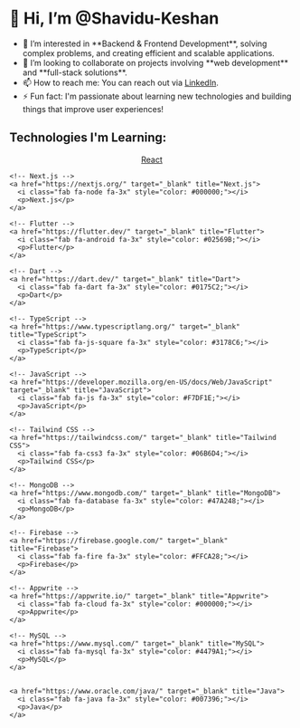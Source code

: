 <!DOCTYPE html>
<html lang="en">
<head>
  <meta charset="UTF-8">
  <meta name="viewport" content="width=device-width, initial-scale=1.0">
  <title>Technologies I'm Learning</title>
  <link href="https://cdnjs.cloudflare.com/ajax/libs/font-awesome/5.15.4/css/all.min.css" rel="stylesheet">
  <style>
    .fab {
      transition: transform 0.3s ease, color 0.3s ease;
    }
    .fab:hover {
      transform: scale(1.2);
      color: #ff8c00;
      cursor: pointer;
    }

    /* Grid styling */
    div {
      display: grid;
      grid-template-columns: repeat(auto-fill, minmax(100px, 1fr));
      gap: 20px;
      justify-items: center;
    }
    p {
      text-align: center;
    }
  </style>
</head>
<body>
  <h1>👋 Hi, I’m @Shavidu-Keshan</h1>
  <ul>
    <li>👀 I’m interested in **Backend & Frontend Development**, solving complex problems, and creating efficient and scalable applications.</li>
    <li>💞️ I’m looking to collaborate on projects involving **web development** and **full-stack solutions**.</li>
    <li>📫 How to reach me: You can reach out via <a href="https://www.linkedin.com/in/shavidu-keshan-0737412b4/">LinkedIn</a>.</li>
    <li>⚡ Fun fact: I'm passionate about learning new technologies and building things that improve user experiences!</li>
  </ul>

  <h2>Technologies I'm Learning:</h2>
  <div>
    <!-- React -->
    <a href="https://reactjs.org" target="_blank" title="React">
      <i class="fab fa-react fa-3x" style="color: #61DAFB;"></i>
      <p>React</p>
    </a>

    <!-- Next.js -->
    <a href="https://nextjs.org/" target="_blank" title="Next.js">
      <i class="fab fa-node fa-3x" style="color: #000000;"></i>
      <p>Next.js</p>
    </a>

    <!-- Flutter -->
    <a href="https://flutter.dev/" target="_blank" title="Flutter">
      <i class="fab fa-android fa-3x" style="color: #02569B;"></i>
      <p>Flutter</p>
    </a>

    <!-- Dart -->
    <a href="https://dart.dev/" target="_blank" title="Dart">
      <i class="fab fa-dart fa-3x" style="color: #0175C2;"></i>
      <p>Dart</p>
    </a>

    <!-- TypeScript -->
    <a href="https://www.typescriptlang.org/" target="_blank" title="TypeScript">
      <i class="fab fa-js-square fa-3x" style="color: #3178C6;"></i>
      <p>TypeScript</p>
    </a>

    <!-- JavaScript -->
    <a href="https://developer.mozilla.org/en-US/docs/Web/JavaScript" target="_blank" title="JavaScript">
      <i class="fab fa-js fa-3x" style="color: #F7DF1E;"></i>
      <p>JavaScript</p>
    </a>

    <!-- Tailwind CSS -->
    <a href="https://tailwindcss.com/" target="_blank" title="Tailwind CSS">
      <i class="fab fa-css3 fa-3x" style="color: #06B6D4;"></i>
      <p>Tailwind CSS</p>
    </a>

    <!-- MongoDB -->
    <a href="https://www.mongodb.com/" target="_blank" title="MongoDB">
      <i class="fab fa-database fa-3x" style="color: #47A248;"></i>
      <p>MongoDB</p>
    </a>

    <!-- Firebase -->
    <a href="https://firebase.google.com/" target="_blank" title="Firebase">
      <i class="fab fa-fire fa-3x" style="color: #FFCA28;"></i>
      <p>Firebase</p>
    </a>

    <!-- Appwrite -->
    <a href="https://appwrite.io/" target="_blank" title="Appwrite">
      <i class="fab fa-cloud fa-3x" style="color: #000000;"></i>
      <p>Appwrite</p>
    </a>

    <!-- MySQL -->
    <a href="https://www.mysql.com/" target="_blank" title="MySQL">
      <i class="fab fa-mysql fa-3x" style="color: #4479A1;"></i>
      <p>MySQL</p>
    </a>

    
    <a href="https://www.oracle.com/java/" target="_blank" title="Java">
      <i class="fab fa-java fa-3x" style="color: #007396;"></i>
      <p>Java</p>
    </a>
  </div>
</body>
</html>
